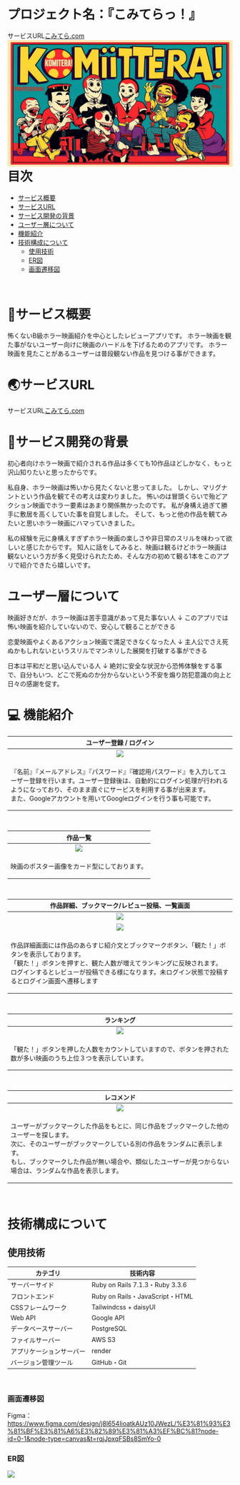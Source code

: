 # プロジェクト名：『こみてらっ！』

サービスURL[こみてら.com](https://xn--28jvb3dvb.com)
<img src="app/assets/images/komitera2.jpg" style="float: left; margin-right: 10px;">


# 目次
- [サービス概要](#サービス概要)
- [サービスURL](#サービスurl)
- [サービス開発の背景](#サービス開発の背景)
- [ユーザー層について](#ユーザー層について)
- [機能紹介](#機能紹介)
- [技術構成について](#技術構成について)
  - [使用技術](#使用技術)
  - [ER図](#er図)
  - [画面遷移図](#画面遷移図)<br>
<br>


# 👻サービス概要

怖くないB級ホラー映画紹介を中心としたレビューアプリです。
ホラー映画を観た事がないユーザー向けに映画のハードルを下げるためのアプリです。
ホラー映画を見たことがあるユーザーは普段観ない作品を見つける事ができます。


# 🌏サービスURL
サービスURL[こみてら.com](https://xn--28jvb3dvb.com)


# 👻サービス開発の背景

初心者向けホラー映画で紹介される作品は多くても10作品ほどしかなく、もっと沢山知りたいと思ったからです。


私自身、ホラー映画は怖いから見たくないと思ってました。
しかし、マリグナントという作品を観てその考えは変わりました。
怖いのは冒頭くらいで殆どアクション映画でホラー要素はあまり関係無かったのです。
私が身構え過ぎて勝手に敷居を高くしていた事を自覚しました。
そして、もっと他の作品を観てみたいと思いホラー映画にハマっていきました。


私の経験を元に身構えすぎずホラー映画の楽しさや非日常のスリルを味わって欲しいと感じたからです。
知人に話をしてみると、映画は観るけどホラー映画は観ないという方が多く見受けられたため、そんな方の初めて観る1本をこのアプリで紹介できたら嬉しいです。


# ユーザー層について
映画好きだが、ホラー映画は苦手意識があって見た事ない人
↓
このアプリでは怖い映画を紹介していないので、安心して観ることができる

恋愛映画やよくあるアクション映画で満足できなくなった人
↓
主人公でさえ死ぬかもしれないというスリルでマンネリした展開を打破する事ができる

日本は平和だと思い込んでいる人
↓
絶対に安全な状況から恐怖体験をする事で、自分もいつ、どこで死ぬのか分からないという不安を煽り防犯意識の向上と日々の感謝を促す。


# 💻 機能紹介

| ユーザー登録 / ログイン |
| :---: | 
| ![](https://i.gyazo.com/bf4a98723b277bf14fa32e0efc259f62.png) |
| <p align="left">『名前』『メールアドレス』『パスワード』『確認用パスワード』を入力してユーザー登録を行います。ユーザー登録後は、自動的にログイン処理が行われるようになっており、そのまま直ぐにサービスを利用する事が出来ます。<br>また、Googleアカウントを用いてGoogleログインを行う事も可能です。</p> |
<br>

| 作品一覧 |
| :---: | 
| ![](https://i.gyazo.com/830868d3c22e31e1e7f1bbb8ce454eb8.jpg) |
| <p align="left">映画のポスター画像をカード型にしております。</p> |
<br>

| 作品詳細、ブックマーク/レビュー投稿、一覧画面 |
| :---: | 
| ![](https://i.gyazo.com/be211c6de16dd36c1fff248912f9a48c.jpg) |
| ![](https://i.gyazo.com/756f48b1b3c6e1a8ef7fd9a95ac628c6.png) |
| <p align="left">作品詳細画面には作品のあらすじ紹介文とブックマークボタン、「観た！」ボタンを表示しております。<br>「観た！」ボタンを押すと、観た人数が増えてランキングに反映されます。<br>ログインするとレビューが投稿できる様になります。未ログイン状態で投稿するとログイン画面へ遷移します</p> |
<br>

| ランキング |
| :---: | 
| ![](https://i.gyazo.com/1e6297cd21d8cc288f7ab701491a81b7.jpg) |
| <p align="left">「観た！」ボタンを押した人数をカウントしていますので、ボタンを押された数が多い映画のうち上位３つを表示しています。</p> |
<br>

| レコメンド |
| :---: | 
| ![](https://i.gyazo.com/a95def5097e28acf867174592e3f3ea9.jpg) |
| <p align="left">ユーザーがブックマークした作品をもとに、同じ作品をブックマークした他のユーザーを探します。<br>次に、そのユーザーがブックマークしている別の作品をランダムに表示します。<br>もし、ブックマークした作品が無い場合や、類似したユーザーが見つからない場合は、ランダムな作品を表示します。</p> |
<br>

# 技術構成について

## 使用技術
| カテゴリ | 技術内容 |
| --- | --- | 
| サーバーサイド | Ruby on Rails  7.1.3・Ruby 3.3.6 |
| フロントエンド | Ruby on Rails・JavaScript・HTML |
| CSSフレームワーク | Tailwindcss + daisyUI |
| Web API | Google API |
| データベースサーバー | PostgreSQL |
| ファイルサーバー | AWS S3 |
| アプリケーションサーバー | render |
| バージョン管理ツール | GitHub・Git  |
<br>


### 画面遷移図
Figma：https://www.figma.com/design/j8l654IioatkAUz10JWezL/%E3%81%93%E3%81%BF%E3%81%A6%E3%82%89%E3%81%A3%EF%BC%81?node-id=0-1&node-type=canvas&t=rqjJpxqFSBs8SmYo-0


### ER図
![](https://i.gyazo.com/4e4daf2d1a5ebfe235fa895b52ae5ddc.png)
